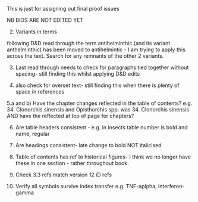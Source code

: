 This is just for assigning out final proof issues


NB BIOS ARE NOT EDITED YET




2. Variants in terms

following D&D read through the term antihelminthic (and its variant anthelminthic) has been moved to antihelmintic - I am trying to apply this across the text. Search for any remnants of the other 2 variants.


3. Last read through needs to check for paragraphs tied together without spacing- still finding this whilst applying D&D edits

4. also check for overset text- still finding this when there is plenty of space in references

5.a and b) Have the chapter changes reflected in the table of contents? e.g. 34. Clonorchis sinensis and Opisthorchis spp. was 34. Clonorchis sinensis AND have the reflected at top of page for chapters?

6. Are table headers consistent - e.g. in insects table number is bold and name, regular

7. Are headings consistent- late change to bold NOT italicised

8. Table of contents has ref to historical figures- I think we no longer have these in one section - rather throughout book.

9. Check 3.3 refs match version 12 iD refs

10. Verify all symbols survive index transfer e.g. TNF-aplpha, interferon-gamma
